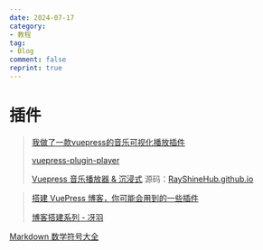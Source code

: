 ```yaml
---
date: 2024-07-17
category:
- 教程
tag:
- Blog
comment: false
reprint: true
---
```


# 插件

> [我做了一款vuepress的音乐可视化播放插件](https://segmentfault.com/a/1190000041217167)
>
> [vuepress-plugin-player](https://www.npmjs.com/package/vuepress-plugin-player)
>
> [Vuepress 音乐播放器 & 沉浸式](https://blog.rayshine.site/blogs/前端/2022/7/NavPlayer.html)
> 源码：[RayShineHub.github.io](https://github.com/RayShineHub/RayShineHub.github.io/blob/main/src/.vuepress/components/NavPlayer.vue)
>


> [搭建 VuePress 博客，你可能会用到的一些插件](https://segmentfault.com/a/1190000041409173#)
>
> [博客搭建系列 - 冴羽](https://segmentfault.com/a/1190000041627148)


[Markdown 数学符号大全](https://blog.csdn.net/oYinHeZhiGuang/article/details/119943358)